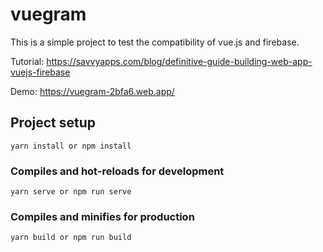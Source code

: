 # vuegram

This is a simple project to test the compatibility of vue.js and firebase.

Tutorial: https://savvyapps.com/blog/definitive-guide-building-web-app-vuejs-firebase

Demo: https://vuegram-2bfa6.web.app/

## Project setup
```
yarn install or npm install
```

### Compiles and hot-reloads for development
```
yarn serve or npm run serve
```

### Compiles and minifies for production
```
yarn build or npm run build
```
